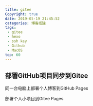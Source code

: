 ```yaml
---
title: gitee
Copyright: true
date: 2019-05-19 21:45:52
categories: 博客搭建
tags:
 - gitee
 - hexo
 - ssh key
 - Github
 - MacOS
top: 60
---
```


##  部署GitHub项目同步到Gitee

 同一台电脑上部署个人博客到GitHub Pages

 部署个人小项目到Gitee Pages